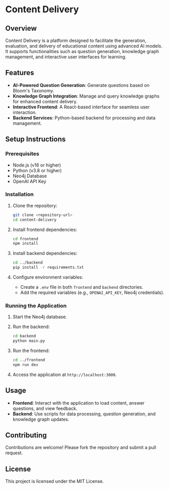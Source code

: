 # Content Delivery

## Overview

Content Delivery is a platform designed to facilitate the generation, evaluation, and delivery of educational content using advanced AI models. It supports functionalities such as question generation, knowledge graph management, and interactive user interfaces for learning.

## Features

- **AI-Powered Question Generation**: Generate questions based on Bloom's Taxonomy.
- **Knowledge Graph Integration**: Manage and query knowledge graphs for enhanced content delivery.
- **Interactive Frontend**: A React-based interface for seamless user interaction.
- **Backend Services**: Python-based backend for processing and data management.

## Setup Instructions

### Prerequisites

- Node.js (v16 or higher)
- Python (v3.8 or higher)
- Neo4j Database
- OpenAI API Key

### Installation

1. Clone the repository:
   ```bash
   git clone <repository-url>
   cd content-delivery
   ```

2. Install frontend dependencies:
   ```bash
   cd frontend
   npm install
   ```

3. Install backend dependencies:
   ```bash
   cd ../backend
   pip install -r requirements.txt
   ```

4. Configure environment variables:
   - Create a `.env` file in both `frontend` and `backend` directories.
   - Add the required variables (e.g., `OPENAI_API_KEY`, Neo4j credentials).

### Running the Application

1. Start the Neo4j database.

2. Run the backend:
   ```bash
   cd backend
   python main.py
   ```

3. Run the frontend:
   ```bash
   cd ../frontend
   npm run dev
   ```

4. Access the application at `http://localhost:3000`.

## Usage

- **Frontend**: Interact with the application to load content, answer questions, and view feedback.
- **Backend**: Use scripts for data processing, question generation, and knowledge graph updates.

## Contributing

Contributions are welcome! Please fork the repository and submit a pull request.

## License

This project is licensed under the MIT License.
